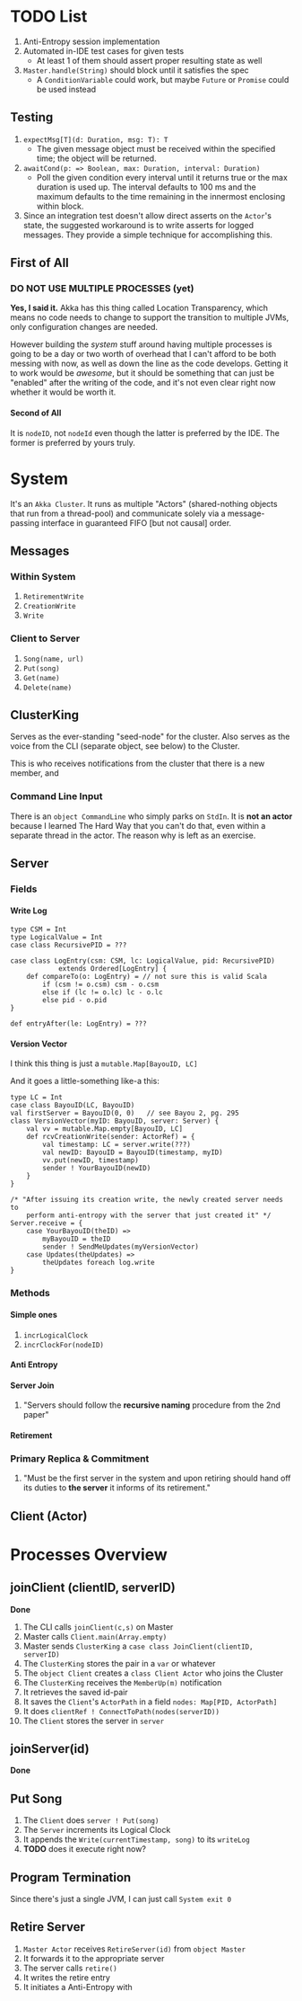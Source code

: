 # TODO List
1. Anti-Entropy session implementation
2. Automated in-IDE test cases for given tests
    * At least 1 of them should assert proper resulting state as well 
3. `Master.handle(String)` should block until it satisfies the spec
    * A `ConditionVariable` could work, but maybe `Future` or `Promise` could
      be used instead

## Testing
1. `expectMsg[T](d: Duration, msg: T): T`
    * The given message object must be received within the specified time; the
      object will be returned.
2. `awaitCond(p: => Boolean, max: Duration, interval: Duration)`
    * Poll the given condition every interval until it returns true or the max
      duration is used up. The interval defaults to 100 ms and the maximum
      defaults to the time remaining in the innermost enclosing within block.
3. Since an integration test doesn't allow direct asserts on the `Actor`'s
   state, the suggested workaround is to write asserts for logged messages.
   They provide a simple technique for accomplishing this.

## First of All
### DO NOT USE MULTIPLE PROCESSES (yet)
**Yes, I said it.** Akka has this thing called Location Transparency, which
means no code needs to change to support the transition to multiple JVMs, only
configuration changes are needed.

However building the *system* stuff around having multiple processes is going
to be a day or two worth of overhead that I can't afford to be both messing
with now, as well as down the line as the code develops. Getting it to work
would be *awesome*, but it should be something that can just be "enabled" after
the writing of the code, and it's not even clear right now whether it would be
worth it.

#### Second of All
It is `nodeID`, not `nodeId` even though the latter is preferred by the IDE.
The former is preferred by yours truly.


# System
It's an `Akka Cluster`. It runs as multiple "Actors" (shared-nothing objects
that run from a thread-pool) and communicate solely via a message-passing
interface in guaranteed FIFO [but not causal] order.

## Messages

### Within System
1. `RetirementWrite`
2. `CreationWrite`
3. `Write`

### Client to Server
1. `Song(name, url)`
2. `Put(song)`
3. `Get(name)`
4. `Delete(name)`

## ClusterKing
Serves as the ever-standing "seed-node" for the cluster. Also serves as the
voice from the CLI (separate object, see below) to the Cluster.

This is who receives notifications from the cluster that there is a new member, and 

### Command Line Input
There is an `object CommandLine` who simply parks on `StdIn`. It is **not an
actor** because I learned The Hard Way that you can't do that, even within a
separate thread in the actor. The reason why is left as an exercise.

## Server
### Fields

#### Write Log

    type CSM = Int
    type LogicalValue = Int
    case class RecursivePID = ???
    
    case class LogEntry(csm: CSM, lc: LogicalValue, pid: RecursivePID)
                extends Ordered[LogEntry] {
        def compareTo(o: LogEntry) = // not sure this is valid Scala
            if (csm != o.csm) csm - o.csm
            else if (lc != o.lc) lc - o.lc
            else pid - o.pid
    }

    def entryAfter(le: LogEntry) = ???

#### Version Vector

I think this thing is just a `mutable.Map[BayouID, LC]`

And it goes a little-something like-a this:

    type LC = Int
    case class BayouID(LC, BayouID)
    val firstServer = BayouID(0, 0)   // see Bayou 2, pg. 295
    class VersionVector(myID: BayouID, server: Server) {
        val vv = mutable.Map.empty[BayouID, LC]
        def rcvCreationWrite(sender: ActorRef) = {
            val timestamp: LC = server.write(???)
            val newID: BayouID = BayouID(timestamp, myID)
            vv.put(newID, timestamp)
            sender ! YourBayouID(newID)
        }
    }

    /* "After issuing its creation write, the newly created server needs to
        perform anti-entropy with the server that just created it" */
    Server.receive = {
        case YourBayouID(theID) =>
            myBayouID = theID
            sender ! SendMeUpdates(myVersionVector)
        case Updates(theUpdates) =>
            theUpdates foreach log.write
    }

### Methods

#### Simple ones
1. `incrLogicalClock`
2. `incrClockFor(nodeID)`

#### Anti Entropy


#### Server Join
1. "Servers should follow the **recursive naming** procedure from the 2nd
   paper"

#### Retirement

### Primary Replica & Commitment
1. "Must be the first server in the system and upon retiring should hand off
   its duties to **the server** it informs of its retirement."


## Client (Actor)


# Processes Overview

## joinClient (clientID, serverID)

**Done**

1. The CLI calls `joinClient(c,s)` on Master
2. Master calls `Client.main(Array.empty)`
3. Master sends `ClusterKing` a `case class JoinClient(clientID, serverID)`
4. The `ClusterKing` stores the pair in a `var` or whatever
5. The `object Client` creates a `class Client Actor` who joins the Cluster
6. The `ClusterKing` receives the `MemberUp(m)` notification
7. It retrieves the saved id-pair
8. It saves the `Client`'s `ActorPath` in a field `nodes: Map[PID, ActorPath]`
9. It does `clientRef ! ConnectToPath(nodes(serverID))`
10. The `Client` stores the server in `server`

## joinServer(id)
**Done**

## Put Song
1. The `Client` does `server ! Put(song)`
2. The `Server` increments its Logical Clock
3. It appends the `Write(currentTimestamp, song)` to its `writeLog`
4. **TODO** does it execute right now?

## Program Termination
Since there's just a single JVM, I can just call `System exit 0`

## Retire Server
1. `Master Actor` receives `RetireServer(id)` from `object Master`
2. It forwards it to the appropriate server
3. The server calls `retire()`
4. It writes the retire entry
5. It initiates a Anti-Entropy with
